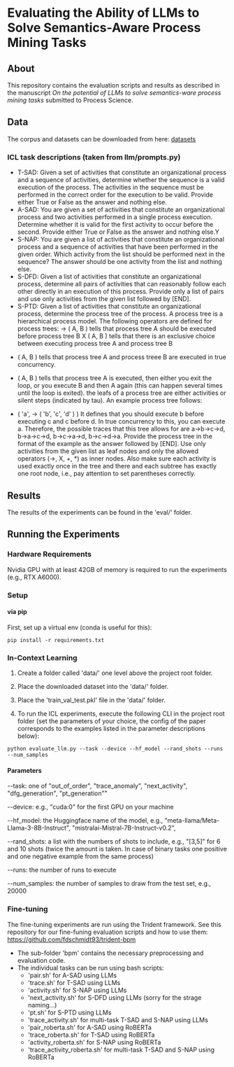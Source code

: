 # Evaluating the Ability of LLMs to Solve Semantics-Aware Process Mining Tasks

## About
This repository contains the evaluation scripts and results as described in the manuscript
<i>On the potential of LLMs to solve semantics-ware process mining tasks</i> submitted to Process Science.

## Data
The corpus and datasets can be downloaded from here: [datasets](https://zenodo.org/records/11276246)

### ICL task descriptions (taken from llm/prompts.py)
- T-SAD: Given a set of activities that constitute an organizational process and a sequence of activities, determine whether the sequence is a valid execution of the process. 
The activities in the sequence must be performed in the correct order for the execution to be valid.
Provide either True or False as the answer and nothing else.
- A-SAD: You are given a set of activities that constitute an organizational process and two activities performed in a single process execution. Determine whether it is valid for the first activity to occur before the second. 
Provide either True or False as the answer and nothing else.Y
- S-NAP: You are given a list of activities that constitute an organizational process and a sequence of activities that have been performed in the given order.
Which activity from the list should be performed next in the sequence? 
The answer should be one activity from the list and nothing else.
- S-DFD: Given a list of activities that constitute an organizational process, determine all pairs of activities that can reasonably follow each other directly in an execution of this process.
Provide only a list of pairs and use only activities from the given list followed by [END].
- S-PTD: Given a list of activities that constitute an organizational process, determine the process tree of the process.
A process tree is a hierarchical process model.
The following operators are defined for process trees:
-> ( A, B ) tells that process tree A should be executed before process tree B
X ( A, B ) tells that there is an exclusive choice between executing process tree A and process tree B
+ ( A, B ) tells that process tree A and process treee B are executed in true concurrency.
* ( A, B ) tells that process tree A is executed, then either you exit the loop, or you execute B and then A again (this can happen several times until the loop is exited).
the leafs of a process tree are either activities or silent steps (indicated by tau).
An example process tree follows:
+ ( 'a', -> ( 'b', 'c', 'd' ) )
It defines that you should execute b before executing c and c before d. In true concurrency to this, you can execute a. Therefore, the possible traces that this tree allows for are a->b->c->d, b->a->c->d, b->c->a->d, b->c->d->a.
Provide the process tree in the format of the example as the answer followed by [END]. 
Use only activities from the given list as leaf nodes and only the allowed operators (->, X, +, *) as inner nodes. 
Also make sure each activity is used exactly once in the tree and there and each subtree has exactly one root node, i.e., pay attention to set parentheses correctly.


## Results
The results of the experiments can be found in the 'eval/' folder. 

## Running the Experiments
### Hardware Requirements
Nvidia GPU with at least 42GB of memory is required to run the experiments (e.g., RTX A6000).

### Setup 
#### via pip

First, set up a virtual env (conda is useful for this):

```shell
pip install -r requirements.txt
```

### In-Context Learning

1. Create a folder called 'data/' one level above the project root folder.
2. Place the downloaded dataset into the 'data/' folder.
3. Place the 'train_val_test.pkl' file in the 'data/' folder.

4. To run the ICL experiments, execute the following CLI in the project root folder (set the parameters of your choice, the config of the paper corresponds to the examples listed in the parameter descriptions below):
```shell
python evaluate_llm.py --task --device --hf_model --rand_shots --runs --num_samples
```

#### Parameters
--task: one of "out_of_order", "trace_anomaly", "next_activity", "dfg_generation", "pt_generation""

--device: e.g., "cuda:0" for the first GPU on your machine

--hf_model: the Huggingface name of the model, e.g., "meta-llama/Meta-Llama-3-8B-Instruct", "mistralai-Mistral-7B-Instruct-v0.2", 

--rand_shots: a list with the numbers of shots to include, e.g., "[3,5]" for 6 and 10 shots (twice the amount is taken.
In case of binary tasks one positive and one negative example from the same process)

--runs: the number of runs to execute

--num_samples: the number of samples to draw from the test set, e.g., 20000

### Fine-tuning
The fine-tuning experiments are run using the Trident framework. See this repository for our fine-funing evaluation scripts and how to use them:
https://github.com/fdschmidt93/trident-bpm
- The sub-folder 'bpm' contains the necessary preprocessing and evaluation code.
- The individual tasks can be run using bash scripts:
    - 'pair.sh' for A-SAD using LLMs
    - 'trace.sh' for T-SAD using LLMs
    - 'activity.sh' for S-NAP using LLMs
    - 'next_activity.sh' for S-DFD using LLMs (sorry for the strage naming...)
    - 'pt.sh' for S-PTD using LLMs
    - 'trace_activity.sh' for multi-task T-SAD and S-NAP using LLMs
    - 'pair_roberta.sh' for A-SAD using RoBERTa
    - 'trace_roberta.sh' for T-SAD using RoBERTa
    - 'activity_roberta.sh' for S-NAP using RoBERTa
    - 'trace_activity_roberta.sh' for multi-task T-SAD and S-NAP using RoBERTa
